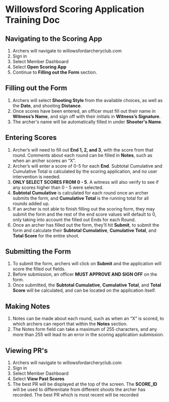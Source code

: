 # Willowsford Scoring Application Training Doc

## Navigating to the Scoring App
1. Archers will navigate to willowsfordarcheryclub.com
2. Sign in
3. Select Member Dashboard
4. Select **Open Scoring App**
5. Continue to **Filling out the Form** section. 

## Filling out the Form 

1. Archers will select **Shooting Style** from the available choices, as well as the **Date**, and shooting **Distance**.
2. Once scores have been entered, an officer must fill out their name in **Witness’s Name**, and sign off with their initials in **Witness’s Signature**.
3. The archer's name will be automatically filled in under **Shooter's Name**.

## Entering Scores
1. Archer’s will need to fill out **End 1, 2, and 3**, with the score from that round. Comments about each round can be filled in **Notes**, such as when an archer scores an “X”.
2. Archer’s will enter a score of 0-5 for each **End**. Subtotal Cumulative and Cumulative Total is calculated by the scoring application, and no user intervention is needed. 
3. **ONLY SELECT SCORES FROM 0 - 5**. A witness will also verify to see if any scores higher than 0 - 5 were selected.
4. **Subtotal Cumulative** is calculated for each round once an archer submits the form, and **Cumulative Total** is the running total for all rounds added up. 
5. If an archer is not able to finish filling out the scoring form, they may submit the form and the rest of the end score values will default to 0, only taking into account the filled out Ends for each Round.
6. Once an archer has filled out the form, they’ll hit **Submit**, to submit the form and calculate their **Subtotal Cumulative**, **Cumulative Total**, and **Total Score** for the entire shoot.

## Submitting the Form
1. To submit the form, archers will click on **Submit** and the application will score the filled out fields.
2. Before submission, an officer **MUST APPROVE AND SIGN OFF** on the form.
3. Once submitted, the **Subtotal Cumulative**, **Cumulative Total**, and **Total Score** will be calculated, and can be located on the application itself.

## Making Notes 
1. Notes can be made about each round, such as when an “X” is scored, to which archers can report that within the **Notes** section. 
2. The Notes form field can take a maximum of 255 characters, and any more than 255 will lead to an error in the scoring application submission. 

## Viewing PR's 
1. Archers will navigate to willowsfordarcheryclub.com
2. Sign in
3. Select Member Dashboard
4. Select **View Past Scores**
5. The best PR will be displayed at the top of the screen. The **SCORE_ID** will be used to differentiate from different shoots the archer has recorded. The best PR which is most recent will be recorded

